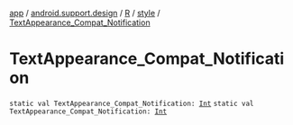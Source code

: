 [app](../../../index.md) / [android.support.design](../../index.md) / [R](../index.md) / [style](index.md) / [TextAppearance_Compat_Notification](./-text-appearance_-compat_-notification.md)

# TextAppearance_Compat_Notification

`static val TextAppearance_Compat_Notification: `[`Int`](https://kotlinlang.org/api/latest/jvm/stdlib/kotlin/-int/index.html)
`static val TextAppearance_Compat_Notification: `[`Int`](https://kotlinlang.org/api/latest/jvm/stdlib/kotlin/-int/index.html)